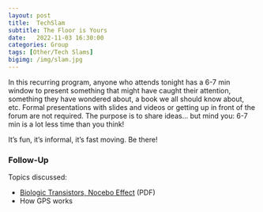 ```yaml
---
layout: post
title:  TechSlam
subtitle: The Floor is Yours
date:   2022-11-03 16:30:00
categories: Group
tags: [Other/Tech Slams]
bigimg: /img/slam.jpg
---
```

In this recurring program, anyone who attends tonight has a 6-7 min window to present something that might have caught their attention, something they have wondered about, a book we all should know about, etc. Formal presentations with slides and videos or getting up in front of the forum are not required. The purpose is to share ideas... but mind you: 6-7 min is a lot less time than you think!

It’s fun, it’s informal, it’s fast moving. Be there!

### Follow-Up

Topics discussed:

* [Biologic Transistors, Nocebo Effect](/assets/present/2022/2022-11-03/biotrans.pdf) (PDF)
* How GPS works
